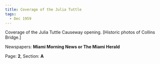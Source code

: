 ```yaml
---  
title: Coverage of the Julia Tuttle  
tags:  
  - Dec 1959  
---  
```

  
Coverage of the Julia Tuttle Causeway opening. [Historic photos of Collins Bridge.]  
  
Newspapers: **Miami Morning News or The Miami Herald**  
  
Page: **2**, Section: **A** 
